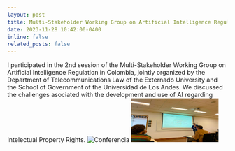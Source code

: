 ```yaml
---
layout: post
title: Multi-Stakeholder Working Group on Artificial Intelligence Regulation in Colombia
date: 2023-11-28 10:42:00-0400
inline: false
related_posts: false
---
```


<p align="justified">
    I participated in the 2nd session of the Multi-Stakeholder Working Group on Artificial Intelligence Regulation in Colombia, jointly organized by the Department of Telecommunications Law of the Externado University and the School of Government of the Universidad de Los Andes. We discussed the challenges asociated with the development and use of AI regarding Intelectual Property Rights. 
    <img src="assets/img/ExternadoBLH.jpeg" alt="Conferencia" width="200" height="100">
    <img src="assets/img/MMA_ML_S2.jpeg" alt="Externado" width="200" height="100">
</p>


